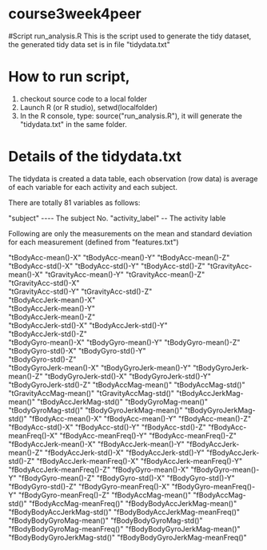 # course3week4peer

#Script run_analysis.R
This is the script used to generate the tidy dataset, the generated tidy data set is in file "tidydata.txt"

# How to run script, 
1) checkout source code to a local folder
2) Launch R (or R studio), setwd(localfolder)
3) In the R console, type: source("run_analysis.R"), it will generate the "tidydata.txt" in the same folder.

# Details of the tidydata.txt
The tidydata is created a data table, each observation (row data) is average of each variable for each activity and each subject.

There are totally 81 variables as follows:

"subject"    ---- The subject No.
"activity_label"  -- The activity lable

Following are only the measurements on the mean and standard deviation for each measurement (defined from "features.txt")

"tBodyAcc-mean()-X" 
"tBodyAcc-mean()-Y" 
"tBodyAcc-mean()-Z"  
"tBodyAcc-std()-X" 
"tBodyAcc-std()-Y" 
"tBodyAcc-std()-Z" 
"tGravityAcc-mean()-X" 
"tGravityAcc-mean()-Y" 
"tGravityAcc-mean()-Z"  
"tGravityAcc-std()-X"  
"tGravityAcc-std()-Y" 
"tGravityAcc-std()-Z"  
"tBodyAccJerk-mean()-X"  
"tBodyAccJerk-mean()-Y"  
"tBodyAccJerk-mean()-Z"  
"tBodyAccJerk-std()-X" 
"tBodyAccJerk-std()-Y"  
"tBodyAccJerk-std()-Z"  
"tBodyGyro-mean()-X" 
"tBodyGyro-mean()-Y" 
"tBodyGyro-mean()-Z" 
"tBodyGyro-std()-X" 
"tBodyGyro-std()-Y"   
"tBodyGyro-std()-Z"  
"tBodyGyroJerk-mean()-X" 
"tBodyGyroJerk-mean()-Y" 
"tBodyGyroJerk-mean()-Z" 
"tBodyGyroJerk-std()-X" 
"tBodyGyroJerk-std()-Y"  
"tBodyGyroJerk-std()-Z" 
"tBodyAccMag-mean()" 
"tBodyAccMag-std()" 
"tGravityAccMag-mean()"
"tGravityAccMag-std()" 
"tBodyAccJerkMag-mean()" 
"tBodyAccJerkMag-std()" 
"tBodyGyroMag-mean()"
"tBodyGyroMag-std()" 
"tBodyGyroJerkMag-mean()" 
"tBodyGyroJerkMag-std()" 
"fBodyAcc-mean()-X" 
"fBodyAcc-mean()-Y" 
"fBodyAcc-mean()-Z" 
"fBodyAcc-std()-X" 
"fBodyAcc-std()-Y" 
"fBodyAcc-std()-Z" 
"fBodyAcc-meanFreq()-X" 
"fBodyAcc-meanFreq()-Y"
"fBodyAcc-meanFreq()-Z" 
"fBodyAccJerk-mean()-X" 
"fBodyAccJerk-mean()-Y" 
"fBodyAccJerk-mean()-Z"
"fBodyAccJerk-std()-X"
"fBodyAccJerk-std()-Y"
"fBodyAccJerk-std()-Z"
"fBodyAccJerk-meanFreq()-X" 
"fBodyAccJerk-meanFreq()-Y"
"fBodyAccJerk-meanFreq()-Z" 
"fBodyGyro-mean()-X" 
"fBodyGyro-mean()-Y" 
"fBodyGyro-mean()-Z" 
"fBodyGyro-std()-X" 
"fBodyGyro-std()-Y" 
"fBodyGyro-std()-Z" 
"fBodyGyro-meanFreq()-X" 
"fBodyGyro-meanFreq()-Y"
"fBodyGyro-meanFreq()-Z" 
"fBodyAccMag-mean()" 
"fBodyAccMag-std()" 
"fBodyAccMag-meanFreq()"
"fBodyBodyAccJerkMag-mean()" 
"fBodyBodyAccJerkMag-std()"
"fBodyBodyAccJerkMag-meanFreq()"
"fBodyBodyGyroMag-mean()" 
"fBodyBodyGyroMag-std()" 
"fBodyBodyGyroMag-meanFreq()" 
"fBodyBodyGyroJerkMag-mean()" 
"fBodyBodyGyroJerkMag-std()" 
"fBodyBodyGyroJerkMag-meanFreq()"

